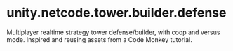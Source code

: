 # unity.netcode.tower.builder.defense

Multiplayer realtime strategy tower defense/builder, with coop and versus mode.
Inspired and reusing assets from a Code Monkey tutorial.